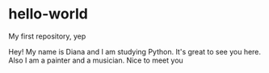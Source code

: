 # hello-world
My first repository, yep

Hey!
My name is Diana and I am studying Python. It's great to see you here.
Also I am a painter and a musician. Nice to meet you
